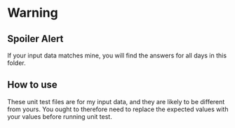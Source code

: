 # Warning

## Spoiler Alert

If your input data matches mine,
you will find the answers for all days in this folder.

## How to use

These unit test files are for my input data,
and they are likely to be different from yours.
You ought to therefore need to replace the expected values
with your values before running unit test.
